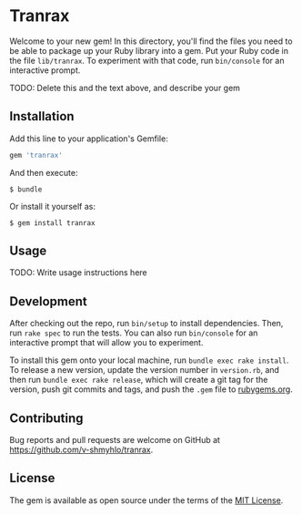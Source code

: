 # Tranrax

Welcome to your new gem! In this directory, you'll find the files you need to be able to package up your Ruby library into a gem. Put your Ruby code in the file `lib/tranrax`. To experiment with that code, run `bin/console` for an interactive prompt.

TODO: Delete this and the text above, and describe your gem

## Installation

Add this line to your application's Gemfile:

```ruby
gem 'tranrax'
```

And then execute:

    $ bundle

Or install it yourself as:

    $ gem install tranrax

## Usage

TODO: Write usage instructions here

## Development

After checking out the repo, run `bin/setup` to install dependencies. Then, run `rake spec` to run the tests. You can also run `bin/console` for an interactive prompt that will allow you to experiment.

To install this gem onto your local machine, run `bundle exec rake install`. To release a new version, update the version number in `version.rb`, and then run `bundle exec rake release`, which will create a git tag for the version, push git commits and tags, and push the `.gem` file to [rubygems.org](https://rubygems.org).

## Contributing

Bug reports and pull requests are welcome on GitHub at https://github.com/v-shmyhlo/tranrax.


## License

The gem is available as open source under the terms of the [MIT License](http://opensource.org/licenses/MIT).

